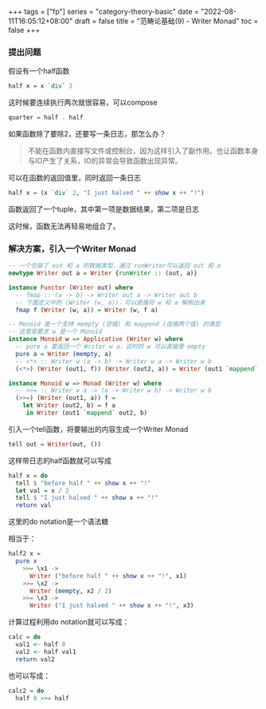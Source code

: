 +++
tags = ["fp"]
series = "category-theory-basic"
date = "2022-08-11T16:05:12+08:00"
draft = false
title = "范畴论基础(9) - Writer Monad"
toc = false
+++

### 提出问题

假设有一个half函数

```haskell
half x = x `div` 2
```

这时候要连续执行两次就很容易，可以compose

```haskell
quarter = half . half
```

如果函数除了要除2，还要写一条日志，那怎么办？

> 不能在函数内直接写文件或控制台，因为这样引入了副作用。也让函数本身与IO产生了关系，IO的异常会导致函数出现异常。

可以在函数的返回值里，同时返回一条日志

```haskell
half x = (x `div` 2, "I just halved " ++ show x ++ "!")
```

函数返回了一个tuple，其中第一项是数据结果，第二项是日志

这时候，函数无法再轻易地组合了。

### 解决方案，引入一个Writer Monad

```haskell
-- 一个包装了 out 和 a 的数据类型，通过 runWriter可以返回 out 和 a
newtype Writer out a = Writer {runWriter :: (out, a)}

instance Functor (Writer out) where
  -- fmap :: (a -> b) -> Writer out a -> Writer out b
  -- 下面定义中的 (Writer (w, a))，可以直接将 w 和 a 解构出来
  fmap f (Writer (w, a)) = Writer (w, f a)

-- Monoid 是一个支持 mempty (空值) 和 mappend (连接两个值) 的类型
-- 这里是要求 w 是一个 Monoid
instance Monoid w => Applicative (Writer w) where
  -- pure a 要返回一个 Writer w a，这时的 w 可以直接是 empty
  pure a = Writer (mempty, a)
  -- <*> :: Writer w (a -> b) -> Writer w a -> Writer w b
  (<*>) (Writer (out1, f)) (Writer (out2, a)) = Writer (out1 `mappend` out2, f a)

instance Monoid w => Monad (Writer w) where
  -- >>= :: Writer w a -> (a -> Writer w b) -> Writer w b
  (>>=) (Writer (out1, a)) f =
    let Writer (out2, b) = f a
     in Writer (out1 `mappend` out2, b)
```

引入一个tell函数，将要输出的内容生成一个Writer Monad

```haskell
tell out = Writer(out, ())
```

这样带日志的half函数就可以写成

```haskell
half x = do
  tell $ "before half " ++ show x ++ "!"
  let val = x / 2
  tell $ "I just halved " ++ show x ++ "!"
  return val
```

这里的do notation是一个语法糖

相当于：

```haskell
half2 x =
  pure x
    >>= \x1 ->
      Writer ("before half " ++ show x ++ "!", x1)
    >>= \x2 ->
      Writer (mempty, x2 / 2)
    >>= \x3 ->
      Writer ("I just halved " ++ show x ++ "!", x3)
```

计算过程利用do notation就可以写成：

```haskell
calc = do
  val1 <- half 8
  val2 <- half val1
  return val2
```

也可以写成：

```haskell
calc2 = do
  half 8 >>= half
```


